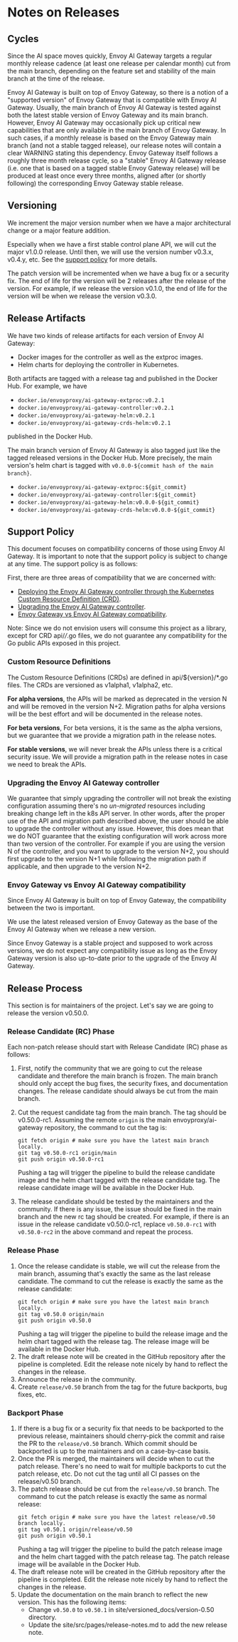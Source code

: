 # Notes on Releases

## Cycles

Since the AI space moves quickly, Envoy AI Gateway targets a regular monthly release cadence (at least one release per calendar month) cut from the main branch, depending on the feature set and stability of the main branch at the time of the release.

Envoy AI Gateway is built on top of Envoy Gateway, so there is a notion of a "supported version" of Envoy Gateway that is compatible with Envoy AI Gateway.
Usually, the main branch of Envoy AI Gateway is tested against both the latest stable version of Envoy Gateway and its main branch.
However, Envoy AI Gateway may occasionally pick up critical new capabilities that are only available in the main branch of Envoy Gateway.
In such cases, if a monthly release is based on the Envoy Gateway main branch (and not a stable tagged release), our release notes will contain a clear WARNING stating this dependency.
Envoy Gateway itself follows a roughly three month release cycle, so a "stable" Envoy AI Gateway release (i.e. one that is based on a tagged stable Envoy Gateway release) will be produced at least once every three months, aligned after (or shortly following) the corresponding Envoy Gateway stable release.

## Versioning

We increment the major version number when we have a major architectural change or a major feature addition.

Especially when we have a first stable control plane API, we will cut the major v1.0.0 release. Until then, we will use the version number v0.3.x, v0.4.y, etc. See the [support policy](#Support-Policy) for more details.

The patch version will be incremented when we have a bug fix or a security fix. The end of life for the version will be 2 releases after the release of the version. For example, if we release the version v0.1.0, the end of life for the version will be when we release the version v0.3.0.

## Release Artifacts

We have two kinds of release artifacts for each version of Envoy AI Gateway:
* Docker images for the controller as well as the extproc images.
* Helm charts for deploying the controller in Kubernetes.

Both artifacts are tagged with a release tag and published in the Docker Hub. For example, we have
* `docker.io/envoyproxy/ai-gateway-extproc:v0.2.1`
* `docker.io/envoyproxy/ai-gateway-controller:v0.2.1`
* `docker.io/envoyproxy/ai-gateway-helm:v0.2.1`
* `docker.io/envoyproxy/ai-gateway-crds-helm:v0.2.1`

published in the Docker Hub.

The main branch version of Envoy AI Gateway is also tagged just like the tagged released versions in the Docker Hub.
More precisely, the main version's helm chart is tagged with `v0.0.0-${commit hash of the main branch}`.

* `docker.io/envoyproxy/ai-gateway-extproc:${git_commit}`
* `docker.io/envoyproxy/ai-gateway-controller:${git_commit}`
* `docker.io/envoyproxy/ai-gateway-helm:v0.0.0-${git_commit}`
* `docker.io/envoyproxy/ai-gateway-crds-helm:v0.0.0-${git_commit}`

## Support Policy

This document focuses on compatibility concerns of those using Envoy AI Gateway.
It is important to note that the support policy is subject to change at any time. The support policy is as follows:

First, there are three areas of compatibility that we are concerned with:
* [Deploying the Envoy AI Gateway controller through the Kubernetes Custom Resource Definition (CRD)](#Custom-Resource-Definitions).
* [Upgrading the Envoy AI Gateway controller](#Upgrading-the-Envoy-AI-Gateway-controller).
* [Envoy Gateway vs Envoy AI Gateway compatibility](#Envoy-Gateway-vs-Envoy-AI-Gateway-compatibility).

Note: Since we do not envision users will consume this project as a library, except for CRD api/*/*.go files, we do not guarantee any compatibility for the Go public APIs exposed in this project.

### Custom Resource Definitions

The Custom Resource Definitions (CRDs) are defined in api/${version}/*.go files. The CRDs are versioned as v1alpha1, v1alpha2, etc.

**For alpha versions**, the APIs will be marked as deprecated in the version N and will be removed in the version N+2.
Migration paths for alpha versions will be the best effort and will be documented in the release notes.

**For beta versions**, For beta versions, it is the same as the alpha versions, but we guarantee that we provide a migration path in the release notes.

**For stable versions**, we will never break the APIs unless there is a critical security issue.
We will provide a migration path in the release notes in case we need to break the APIs.

### Upgrading the Envoy AI Gateway controller

We guarantee that simply upgrading the controller will not break the existing configuration assuming there's no _un-migrated_ resources including breaking change left in the k8s API server. In other words, after the proper use of the API and migration path described above, the user should be able to upgrade the controller without any issue. However, this does mean that we do NOT guarantee that the existing configuration will work across more than two version of the controller. For example if you are using the version N of the controller, and you want to upgrade to the version N+2, you should first upgrade to the version N+1 while following the migration path if applicable, and then upgrade to the version N+2.

### Envoy Gateway vs Envoy AI Gateway compatibility

Since Envoy AI Gateway is built on top of Envoy Gateway, the compatibility between the two is important.

We use the latest released version of Envoy Gateway as the base of the Envoy AI Gateway when we release a new version.

Since Envoy Gateway is a stable project and supposed to work across versions, we do not expect any compatibility issue as long as the Envoy Gateway version is also up-to-date prior to the upgrade of the Envoy AI Gateway.

## Release Process

This section is for maintainers of the project. Let's say we are going to release the version v0.50.0.

### Release Candidate (RC) Phase

Each non-patch release should start with Release Candidate (RC) phase as follows:

1. First, notify the community that we are going to cut the release candidate and therefore the main branch is frozen.
  The main branch should only accept the bug fixes, the security fixes, and documentation changes.
  The release candidate should always be cut from the main branch.

2. Cut the request candidate tag from the main branch. The tag should be v0.50.0-rc1. Assuming the remote `origin` is the main envoyproxy/ai-gateway repository,
  the command to cut the tag is:
    ```
    git fetch origin # make sure you have the latest main branch locally.
    git tag v0.50.0-rc1 origin/main
    git push origin v0.50.0-rc1
    ```
   Pushing a tag will trigger the pipeline to build the release candidate image and the helm chart tagged with the release candidate tag.
   The release candidate image will be available in the Docker Hub.

3. The release candidate should be tested by the maintainers and the community. If there is any issue, the issue should be fixed in the main branch
  and the new rc tag should be created. For example, if there is an issue in the release candidate v0.50.0-rc1, replace `v0.50.0-rc1` with `v0.50.0-rc2`
  in the above command and repeat the process.

### Release Phase

1. Once the release candidate is stable, we will cut the release from the main branch, assuming that's exactly the same as the last release candidate.
  The command to cut the release is exactly the same as the release candidate:
    ```
    git fetch origin # make sure you have the latest main branch locally.
    git tag v0.50.0 origin/main
    git push origin v0.50.0
    ```
   Pushing a tag will trigger the pipeline to build the release image and the helm chart tagged with the release tag.
   The release image will be available in the Docker Hub.
2. The draft release note will be created in the GitHub repository after the pipeline is completed.
   Edit the release note nicely by hand to reflect the changes in the release.
3. Announce the release in the community.
4. Create `release/v0.50` branch from the tag for the future backports, bug fixes, etc.

### Backport Phase

1. If there is a bug fix or a security fix that needs to be backported to the previous release, maintainers should cherry-pick the commit and raise the PR to the `release/v0.50` branch.
   Which commit should be backported is up to the maintainers and on a case-by-case basis.
2. Once the PR is merged, the maintainers will decide when to cut the patch release. There's no need to wait for multiple backports to cut the patch release, etc.
   Do not cut the tag until all CI passes on the release/v0.50 branch.
3. The patch release should be cut from the `release/v0.50` branch. The command to cut the patch release is exactly the same as normal release:
    ```
    git fetch origin # make sure you have the latest release/v0.50 branch locally.
    git tag v0.50.1 origin/release/v0.50
    git push origin v0.50.1
    ```
   Pushing a tag will trigger the pipeline to build the patch release image and the helm chart tagged with the patch release tag.
   The patch release image will be available in the Docker Hub.
4. The draft release note will be created in the GitHub repository after the pipeline is completed.
   Edit the release note nicely by hand to reflect the changes in the release.
5. Update the documentation on the main branch to reflect the new version. This has the following items:
   * Change `v0.50.0` to `v0.50.1` in site/versioned_docs/version-0.50 directory.
   * Update the site/src/pages/release-notes.md to add the new release note.
